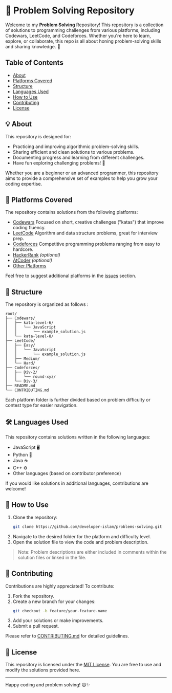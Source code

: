 # 🧠 Problem Solving Repository

Welcome to my **Problem Solving** Repository! This repository is a collection of solutions to programming challenges from various platforms, including Codewars, LeetCode, and Codeforces. Whether you're here to learn, explore, or collaborate, this repo is all about honing problem-solving skills and sharing knowledge. 🚀

## Table of Contents

- [About](#about)
- [Platforms Covered](#platforms-covered)
- [Structure](#structure)
- [Languages Used](#languages-used)
- [How to Use](#how-to-use)
- [Contributing](#contributing)
- [License](#license)

## 💡 About

This repository is designed for:

- Practicing and improving algorithmic problem-solving skills.
- Sharing efficient and clean solutions to various problems.
- Documenting progress and learning from different challenges.
- Have fun exploring challenging problems! 🎉

Whether you are a beginner or an advanced programmer, this repository aims to provide a comprehensive set of examples to help you grow your coding expertise.

## 🚩 Platforms Covered

The repository contains solutions from the following platforms:

- [Codewars](https://www.codewars.com)
    Focused on short, creative challenges ("katas") that improve coding fluency.
- [LeetCode](https://leetcode.com)
    Algorithm and data structure problems, great for interview prep.
- [Codeforces](https://codeforces.com)
    Competitive programming problems ranging from easy to hardcore.
- [HackerRank](https://www.hackerrank.com) *(optional)*
- [AtCoder](https://atcoder.jp) *(optional)*
- [Other Platforms](#other-platforms)

Feel free to suggest additional platforms in the [issues](https://github.com/developer-islam/problems-solving.git/issues) section.

## 📂 Structure

The repository is organized as follows :

```
root/
├── Codewars/
│   ├── kata-level-6/
│   │   └── JavaScript
│   │       └── example_solution.js
│   └── kata-level-8/
├── LeetCode/
│   ├── Easy/
│   │   └── JavaScript
│   │       └── example_solution.js
│   ├── Medium/
│   └── Hard/
├── Codeforces/
│   ├── Div-2/
│   │   └── round-xyz/
│   └── Div-3/
├── README.md
└── CONTRIBUTING.md
```

Each platform folder is further divided based on problem difficulty or contest type for easier navigation.

## 🛠️ Languages Used

This repository contains solutions written in the following languages:

- JavaScript 🖥️
- Python 🐍
- Java ☕
- C++ ⚙️
- Other languages (based on contributor preference)

If you would like solutions in additional languages, contributions are welcome!

## 📖 How to Use

1. Clone the repository:
   ```bash
   git clone https://github.com/developer-islam/problems-solving.git
   ```
2. Navigate to the desired folder for the platform and difficulty level.
3. Open the solution file to view the code and problem description.

> Note: Problem descriptions are either included in comments within the solution files or linked in the file.

## 🌟 Contributing

Contributions are highly appreciated! To contribute:

1. Fork the repository.
2. Create a new branch for your changes:
   ```bash
   git checkout -b feature/your-feature-name
   ```
3. Add your solutions or make improvements.
4. Submit a pull request.

Please refer to [CONTRIBUTING.md](CONTRIBUTING.md) for detailed guidelines.

## 📝 License

This repository is licensed under the [MIT License](LICENSE). You are free to use and modify the solutions provided here.

---

Happy coding and problem solving! 😄✨


